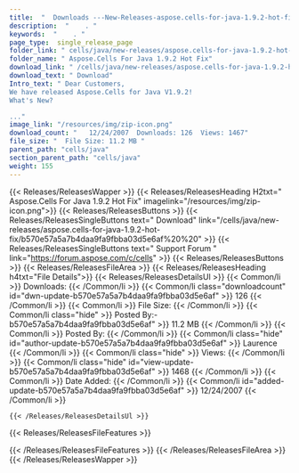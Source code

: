 ```yaml
---
title:  "  Downloads ---New-Releases-aspose.cells-for-java-1.9.2-hot-fix . " 
description:  "    . " 
keywords:  "    . " 
page_type:  single_release_page
folder_link: " cells/java/new-releases/aspose.cells-for-java-1.9.2-hot-fix/"
folder_name: " Aspose.Cells For Java 1.9.2 Hot Fix"
download_link: " /cells/java/new-releases/aspose.cells-for-java-1.9.2-hot-fix/b570e57a5a7b4daa9fa9fbba03d5e6af"
download_text: " Download"
Intro_text: " Dear Customers, 
We have released Aspose.Cells for Java V1.9.2!
What's New?

..."
image_link: "/resources/img/zip-icon.png"
download_count: "   12/24/2007  Downloads: 126  Views: 1467"
file_size: "  File Size: 11.2 MB "
parent_path: "cells/java"
section_parent_path: "cells/java"
weight: 155 
---
```


{{< Releases/ReleasesWapper >}}
  {{< Releases/ReleasesHeading H2txt=" Aspose.Cells For Java 1.9.2 Hot Fix" imagelink="/resources/img/zip-icon.png">}}
  {{< Releases/ReleasesButtons >}}
    {{< Releases/ReleasesSingleButtons text=" Download" link="/cells/java/new-releases/aspose.cells-for-java-1.9.2-hot-fix/b570e57a5a7b4daa9fa9fbba03d5e6af%20%20" >}}
    {{< Releases/ReleasesSingleButtons text=" Support Forum " link="https://forum.aspose.com/c/cells" >}}
  {{< Releases/ReleasesButtons >}}
  {{< Releases/ReleasesFileArea >}}
    {{< Releases/ReleasesHeading h4txt="File Details">}}
    {{< Releases/ReleasesDetailsUl >}}
            {{< Common/li  >}} Downloads: {{< /Common/li >}} 
      {{< Common/li class="downloadcount" id="dwn-update-b570e57a5a7b4daa9fa9fbba03d5e6af" >}} 126 {{< /Common/li >}} 
      {{< Common/li  >}} File Size: {{< /Common/li >}} 
      {{< Common/li  class="hide" >}} Posted By:-b570e57a5a7b4daa9fa9fbba03d5e6af" >}} 11.2 MB {{< /Common/li >}} 
      {{< Common/li  >}} Posted By: {{< /Common/li >}} 
      {{< Common/li class="hide" id="author-update-b570e57a5a7b4daa9fa9fbba03d5e6af" >}} Laurence {{< /Common/li >}} 
      {{< Common/li class="hide"  >}} Views: {{< /Common/li >}} 
      {{< Common/li class="hide" id="view-update-b570e57a5a7b4daa9fa9fbba03d5e6af" >}} 1468 {{< /Common/li >}} 
      {{< Common/li  >}} Date Added: {{< /Common/li >}} 
      {{< Common/li id="added-update-b570e57a5a7b4daa9fa9fbba03d5e6af" >}} 12/24/2007 {{< /Common/li >}} 

    {{< /Releases/ReleasesDetailsUl >}}

  {{< Releases/ReleasesFileFeatures >}}
      
  {{< /Releases/ReleasesFileFeatures >}}
 {{< /Releases/ReleasesFileArea >}}
{{< /Releases/ReleasesWapper >}}


